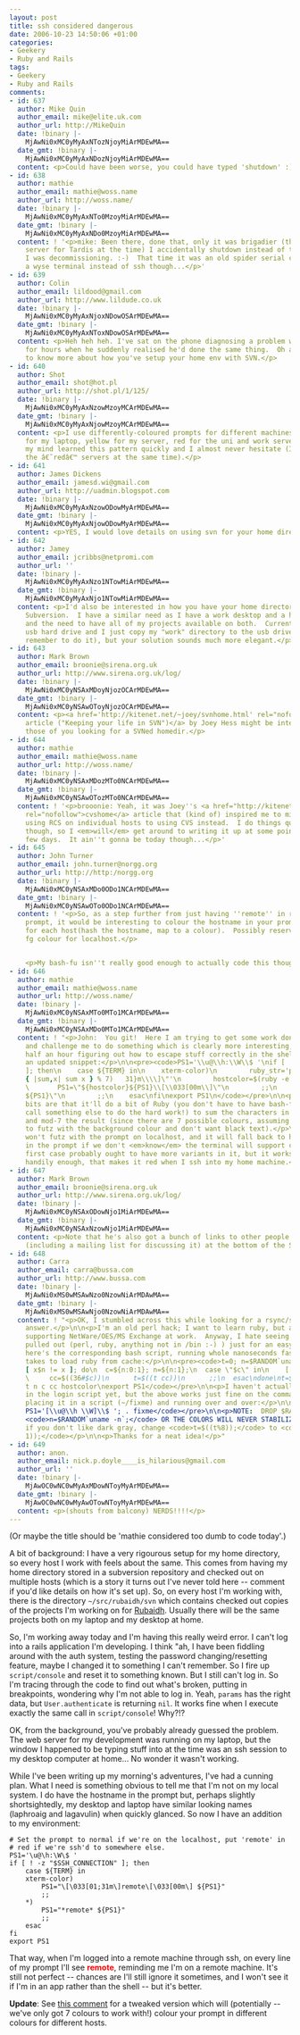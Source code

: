```yaml
---
layout: post
title: ssh considered dangerous
date: 2006-10-23 14:50:06 +01:00
categories:
- Geekery
- Ruby and Rails
tags:
- Geekery
- Ruby and Rails
comments:
- id: 637
  author: Mike Quin
  author_email: mike@elite.uk.com
  author_url: http://MikeQuin
  date: !binary |-
    MjAwNi0xMC0yMyAxNTozNjoyMiArMDEwMA==
  date_gmt: !binary |-
    MjAwNi0xMC0yMyAxNDozNjoyMiArMDEwMA==
  content: <p>Could have been worse, you could have typed 'shutdown' :)</p>
- id: 638
  author: mathie
  author_email: mathie@woss.name
  author_url: http://woss.name/
  date: !binary |-
    MjAwNi0xMC0yMyAxNTo0MzoyMiArMDEwMA==
  date_gmt: !binary |-
    MjAwNi0xMC0yMyAxNDo0MzoyMiArMDEwMA==
  content: ! '<p>mike: Been there, done that, only it was brigadier (the primary NIS
    server for Tardis at the time) I accidentally shutdown instead of the web server
    I was decommissioning. :-)  That time it was an old spider serial console and
    a wyse terminal instead of ssh though...</p>'
- id: 639
  author: Colin
  author_email: lildood@gmail.com
  author_url: http://www.lildude.co.uk
  date: !binary |-
    MjAwNi0xMC0yMyAxNjoxNDowOSArMDEwMA==
  date_gmt: !binary |-
    MjAwNi0xMC0yMyAxNToxNDowOSArMDEwMA==
  content: <p>Heh heh heh. I've sat on the phone diagnosing a problem with a customer
    for hours when he suddenly realised he'd done the same thing.  Oh and I'd be interested
    to know more about how you've setup your home env with SVN.</p>
- id: 640
  author: Shot
  author_email: shot@hot.pl
  author_url: http://shot.pl/1/125/
  date: !binary |-
    MjAwNi0xMC0yMyAxNzowMzoyMCArMDEwMA==
  date_gmt: !binary |-
    MjAwNi0xMC0yMyAxNjowMzoyMCArMDEwMA==
  content: <p>I use differently-coloured prompts for different machines â€“ green
    for my laptop, yellow for my server, red for the uni and work servers I administer;
    my mind learned this pattern quickly and I almost never hesitate (I never administer
    the â€˜redâ€™ servers at the same time).</p>
- id: 641
  author: James Dickens
  author_email: jamesd.wi@gmail.com
  author_url: http://uadmin.blogspot.com
  date: !binary |-
    MjAwNi0xMC0yMyAxNzowODowMyArMDEwMA==
  date_gmt: !binary |-
    MjAwNi0xMC0yMyAxNjowODowMyArMDEwMA==
  content: <p>YES, I would love details on using svn for your home directory.</p>
- id: 642
  author: Jamey
  author_email: jcribbs@netpromi.com
  author_url: ''
  date: !binary |-
    MjAwNi0xMC0yMyAxNzo1NTowMiArMDEwMA==
  date_gmt: !binary |-
    MjAwNi0xMC0yMyAxNjo1NTowMiArMDEwMA==
  content: <p>I'd also be interested in how you have your home directory set up in
    Subversion.  I have a similar need as I have a work desktop and a home desktop
    and the need to have all of my projects available on both.  Currently I have a
    usb hard drive and I just copy my "work" directory to the usb drive (when I can
    remember to do it), but your solution sounds much more elegant.</p>
- id: 643
  author: Mark Brown
  author_email: broonie@sirena.org.uk
  author_url: http://www.sirena.org.uk/log/
  date: !binary |-
    MjAwNi0xMC0yNSAxMDoyNjozOCArMDEwMA==
  date_gmt: !binary |-
    MjAwNi0xMC0yNSAwOToyNjozOCArMDEwMA==
  content: <p><a href='http://kitenet.net/~joey/svnhome.html' rel="nofollow">This
    article ("Keeping your life in SVN")</a> by Joey Hess might be interesting to
    those of you looking for a SVNed homedir.</p>
- id: 644
  author: mathie
  author_email: mathie@woss.name
  author_url: http://woss.name/
  date: !binary |-
    MjAwNi0xMC0yNSAxMDozMTo0NCArMDEwMA==
  date_gmt: !binary |-
    MjAwNi0xMC0yNSAwOTozMTo0NCArMDEwMA==
  content: ! '<p>brooonie: Yeah, it was Joey''s <a href="http://kitenet.net/~joey/cvshome.html"
    rel="nofollow">cvshome</a> article that (kind of) inspired me to migrate from
    using RCS on individual hosts to using CVS instead.  I do things quite differently
    though, so I <em>will</em> get around to writing it up at some point in the next
    few days.  It ain''t gonna be today though...</p>'
- id: 645
  author: John Turner
  author_email: john.turner@norgg.org
  author_url: http://http:/norgg.org
  date: !binary |-
    MjAwNi0xMC0yNSAxMDo0ODo1NCArMDEwMA==
  date_gmt: !binary |-
    MjAwNi0xMC0yNSAwOTo0ODo1NCArMDEwMA==
  content: ! '<p>So, as a step further from just having ''remote'' in red on your
    prompt, it would be interesting to colour the hostname in your prompt differently
    for each host(hash the hostname, map to a colour).  Possibly reserving your usual
    fg colour for localhost.</p>


    <p>My bash-fu isn''t really good enough to actually code this though...</p>'
- id: 646
  author: mathie
  author_email: mathie@woss.name
  author_url: http://woss.name/
  date: !binary |-
    MjAwNi0xMC0yNSAxMTo0MTo1MCArMDEwMA==
  date_gmt: !binary |-
    MjAwNi0xMC0yNSAxMDo0MTo1MCArMDEwMA==
  content: ! "<p>John:  You git!  Here I am trying to get some work done and you go
    and challenge me to do something which is clearly more interesting, so I spend
    half an hour figuring out how to escape stuff correctly in the shell.  Here's
    an updated snippet:</p>\n\n<pre><code>PS1='\\u@\\h:\\W\\$ '\nif [ ! -z \"$SSH_CONNECTION\"
    ]; then\n    case ${TERM} in\n    xterm-color)\n        ruby_str='puts \"\\\\[\\\\033[01;#{(`hostname`.chomp.unpack(\"c*\").inject(0)
    { |sum,x| sum x } % 7)   31}m\\\\]\"'\n        hostcolor=$(ruby -e \"$ruby_str\")\n
    \       PS1=\"${hostcolor}${PS1}\\[\\033[00m\\]\"\n        ;;\n    *)\n        PS1=\"*remote*
    ${PS1}\"\n        ;;\n    esac\nfi\nexport PS1\n</code></pre>\n\n<p>The extra
    bits are that it'll do a bit of Ruby (you don't have to have bash-fu, you can
    call something else to do the hard work!) to sum the characters in the hostname
    and mod-7 the result (since there are 7 possible colours, assuming we don't want
    to futz with the background colour and don't want black text).</p>\n\n<p>It still
    won't futz with the prompt on localhost, and it will fall back to having *remote*
    in the prompt if we don't <em>know</em> the terminal will support color (that
    first case probably ought to have more variants in it, but it works for me).</p>\n\n<p>And,
    handily enough, that makes it red when I ssh into my home machine.</p>"
- id: 647
  author: Mark Brown
  author_email: broonie@sirena.org.uk
  author_url: http://www.sirena.org.uk/log/
  date: !binary |-
    MjAwNi0xMC0yNSAxODowNjo1MiArMDEwMA==
  date_gmt: !binary |-
    MjAwNi0xMC0yNSAxNzowNjo1MiArMDEwMA==
  content: <p>Note that he's also got a bunch of links to other people doing this
    (including a mailing list for discussing it) at the bottom of the SVN article.</p>
- id: 648
  author: Carra
  author_email: carra@bussa.com
  author_url: http://www.bussa.com
  date: !binary |-
    MjAwNi0xMS0wMSAwNzo0NzowNiArMDAwMA==
  date_gmt: !binary |-
    MjAwNi0xMS0wMSAwNjo0NzowNiArMDAwMA==
  content: ! "<p>OK, I stumbled across this while looking for a rsync/ssh/unicode
    answer.</p>\n\n<p>I'm an old perl hack; I want to learn ruby, but am stuck with
    supporting NetWare/OES/MS Exchange at work.  Anyway, I hate seeing the big guns
    pulled out (perl, ruby, anything not in /bin :-) ) just for an easy problem.   So
    here's the corresponding bash script, running whole nanoseconds faster than it
    takes to load ruby from cache:</p>\n\n<pre><code>t=0; n=$RANDOM`uname -n`\nwhile
    [ x$n != x ]; do\n  c=${n:0:1}; n=${n:1};\n  case \"$c\" in\n    [[:alnum:]] )\n
    \     cc=$((36#$c))\n      t=$((t cc))\n      ;;\n  esac\ndone\nt=$((t%8))\n\nhostcolor=\"33[1;3${t}m\"\nPS1=\"${hostcolor}${PS1}[33[00m]\"\nunset
    t n c cc hostcolor\nexport PS1</code></pre>\n\n<p>I haven't actually placed that
    in the login script yet, but the above works just fine on the command line by
    placing it in a script (~/fixme) and running over and over:</p>\n\n<pre><code>export
    PS1='[\\u@\\h \\W]\\$ '; . fixme</code></pre>\n\n<p>NOTE:  DROP $RANDOM FROM:
    <code>n=$RANDOM`uname -n`;</code> OR THE COLORS WILL NEVER STABILIZE.</p>\n\n<p>NOTE:
    if you don't like dark gray, change <code>t=$((t%8));</code> to <code>t=$((t%8
    1));</code></p>\n\n<p>Thanks for a neat idea!</p>"
- id: 649
  author: anon.
  author_email: nick.p.doyle____is_hilarious@gmail.com
  author_url: ''
  date: !binary |-
    MjAwOC0wNC0wMyAxMDowNToyMyArMDEwMA==
  date_gmt: !binary |-
    MjAwOC0wNC0wMyAwOTowNToyMyArMDEwMA==
  content: <p>(shouts from balcony) NERDS!!!!</p>
---
```

(Or maybe the title should be 'mathie considered too dumb to code today'.)

A bit of background:  I have a very rigourous setup for my home directory, so every host I work with feels about the same.  This comes from having my home directory stored in a subversion repository and checked out on multiple hosts (which is a story it turns out I've never told here -- comment if you'd like details on how it's set up).  So, on every host I'm working with, there is the directory `~/src/rubaidh/svn` which contains checked out copies of the projects I'm working on for [Rubaidh](http://www.rubaidh.com/).  Usually there will be the same projects both on my laptop and my desktop at home.

So, I'm working away today and I'm having this really weird error.  I can't log into a rails application I'm developing.  I think "ah, I have been fiddling around with the auth system, testing the password changing/resetting feature, maybe I changed it to something I can't remember.  So I fire up `script/console` and reset it to something known.  But I still can't log in.  So I'm tracing through the code to find out what's broken, putting in breakpoints, wondering why I'm not able to log in.  Yeah, `params` has the right data, but `User.authenticate` is returning `nil`.  It works fine when I execute exactly the same call in `script/console`!  Why?!?

OK, from the background, you've probably already guessed the problem.  The web server for my development was running on my laptop, but the window I happened to be typing stuff into at the time was an ssh session to my desktop computer at home...  No wonder it wasn't working.

While I've been writing up my morning's adventures, I've had a cunning plan.  What I need is something obvious to tell me that I'm not on my local system.  I do have the hostname in the prompt but, perhaps slightly shortsightedly, my desktop and laptop have similar looking names (laphroaig and lagavulin) when quickly glanced.  So now I have an addition to my environment:

    # Set the prompt to normal if we're on the localhost, put 'remote' in
    # red if we're ssh'd to somewhere else.
    PS1='\u@\h:\W\$ '
    if [ ! -z "$SSH_CONNECTION" ]; then
        case ${TERM} in
        xterm-color)
            PS1="\[\033[01;31m\]remote\[\033[00m\] ${PS1}"
            ;;
        *)
            PS1="*remote* ${PS1}"
            ;;
        esac
    fi
    export PS1

That way, when I'm logged into a remote machine through ssh, on every line of my prompt I'll see <span style="color: red;"><strong>remote</strong></span>, reminding me I'm on a remote machine.  It's still not perfect -- chances are I'll still ignore it sometimes, and I won't see it if I'm in an app rather than the shell -- but it's better.

**Update**: See [this comment](http://woss.name/2006/10/23/ssh-considered-dangerous/#comment-12764) for a tweaked version which will (potentially -- we've only got 7 colours to work with!) colour your prompt in different colours for different hosts.
